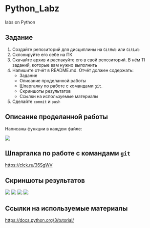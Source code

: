 # Python_Labz
labs on Python
## Задание

1. Создайте репозиторий для дисциплины на `GitHub` или `GitLab`
2. Склонируйте его себе на ПК
3. Скачайте архив и распакуйте его в свой репозиторий. В нём 11 заданий, которые вам нужно выполнить
4. Напишите отчёт в README.md. Отчёт должен содержать:
   * Задание
   * Описание проделанной работы
   * Шпаргалку по работе с командами `git`.
   * Скриншоты результатов
   * Ссылки на используемые материалы
5. Сделайте `commit` и `push`

## Описание проделанной работы

Написаны функции в каждом файле:

![](https://i.imgur.com/o5N9G9J.png)

## Шпаргалка по работе с командами `git`

https://clck.ru/36SgWV

## Скриншоты результатов

![](https://i.imgur.com/NzxBkUr.png)
![](https://i.imgur.com/G9D5o2a.png)
![](https://i.imgur.com/c8bS01q.png)
![](https://i.imgur.com/cTgSwrl.png)

## Ссылки на используемые материалы

https://docs.python.org/3/tutorial/
